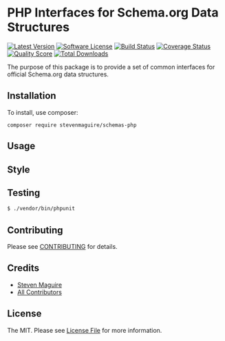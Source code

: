 # PHP Interfaces for Schema.org Data Structures

[![Latest Version](https://img.shields.io/github/release/stevenmaguire/schemas-php.svg?style=flat-square)](https://github.com/stevenmaguire/schemas-php/releases)
[![Software License](https://img.shields.io/badge/license-MIT-brightgreen.svg?style=flat-square)](LICENSE)
[![Build Status](https://img.shields.io/travis/stevenmaguire/schemas-php/master.svg?style=flat-square&1)](https://travis-ci.org/stevenmaguire/schemas-php)
[![Coverage Status](https://img.shields.io/scrutinizer/coverage/g/stevenmaguire/schemas-php.svg?style=flat-square)](https://scrutinizer-ci.com/g/stevenmaguire/schemas-php/code-structure)
[![Quality Score](https://img.shields.io/scrutinizer/g/stevenmaguire/schemas-php.svg?style=flat-square)](https://scrutinizer-ci.com/g/stevenmaguire/schemas-php)
[![Total Downloads](https://img.shields.io/packagist/dt/stevenmaguire/schemas-php.svg?style=flat-square)](https://packagist.org/packages/stevenmaguire/schemas-php)

The purpose of this package is to provide a set of common interfaces for official Schema.org data structures.

## Installation

To install, use composer:

```
composer require stevenmaguire/schemas-php
```

## Usage

## Style

## Testing

``` bash
$ ./vendor/bin/phpunit
```

## Contributing

Please see [CONTRIBUTING](https://github.com/stevenmaguire/schemas-php/blob/master/CONTRIBUTING.md) for details.


## Credits

- [Steven Maguire](https://github.com/stevenmaguire)
- [All Contributors](https://github.com/stevenmaguire/schemas-php/contributors)


## License

The MIT. Please see [License File](https://github.com/stevenmaguire/schemas-php/blob/master/LICENSE) for more information.
